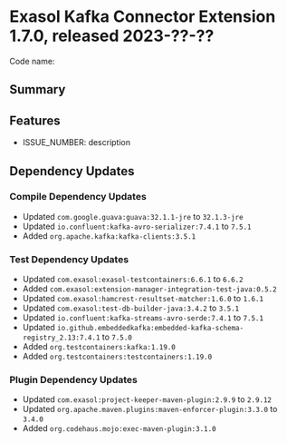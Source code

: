 # Exasol Kafka Connector Extension 1.7.0, released 2023-??-??

Code name:

## Summary

## Features

* ISSUE_NUMBER: description

## Dependency Updates

### Compile Dependency Updates

* Updated `com.google.guava:guava:32.1.1-jre` to `32.1.3-jre`
* Updated `io.confluent:kafka-avro-serializer:7.4.1` to `7.5.1`
* Added `org.apache.kafka:kafka-clients:3.5.1`

### Test Dependency Updates

* Updated `com.exasol:exasol-testcontainers:6.6.1` to `6.6.2`
* Added `com.exasol:extension-manager-integration-test-java:0.5.2`
* Updated `com.exasol:hamcrest-resultset-matcher:1.6.0` to `1.6.1`
* Updated `com.exasol:test-db-builder-java:3.4.2` to `3.5.1`
* Updated `io.confluent:kafka-streams-avro-serde:7.4.1` to `7.5.1`
* Updated `io.github.embeddedkafka:embedded-kafka-schema-registry_2.13:7.4.1` to `7.5.0`
* Added `org.testcontainers:kafka:1.19.0`
* Added `org.testcontainers:testcontainers:1.19.0`

### Plugin Dependency Updates

* Updated `com.exasol:project-keeper-maven-plugin:2.9.9` to `2.9.12`
* Updated `org.apache.maven.plugins:maven-enforcer-plugin:3.3.0` to `3.4.0`
* Added `org.codehaus.mojo:exec-maven-plugin:3.1.0`
